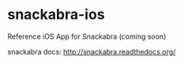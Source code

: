 # snackabra-ios

Reference iOS App for Snackabra (coming soon)

snackabra docs:
http://snackabra.readthedocs.org/
